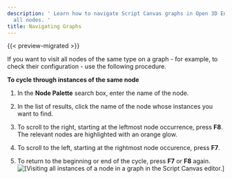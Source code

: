 ```yaml
---
description: ' Learn how to navigate Script Canvas graphs in Open 3D Engine to visit
  all nodes. '
title: Navigating Graphs
---
```


{{< preview-migrated >}}

If you want to visit all nodes of the same type on a graph - for example, to check their configuration - use the following procedure\.

**To cycle through instances of the same node**

1. In the **Node Palette** search box, enter the name of the node\.

1. In the list of results, click the name of the node whose instances you want to find\.

1. To scroll to the right, starting at the leftmost node occurrence, press **F8**\. The relevant nodes are highlighted with an orange glow\.

1. To scroll to the left, starting at the rightmost node occurence, press **F7**\.

1. To return to the beginning or end of the cycle, press **F7** or **F8** again\.
![\[Visiting all instances of a node in a graph in the Script Canvas editor.\]](/images/user-guide/scripting/script-canvas/script-canvas-working-with-nodes-22.gif)
